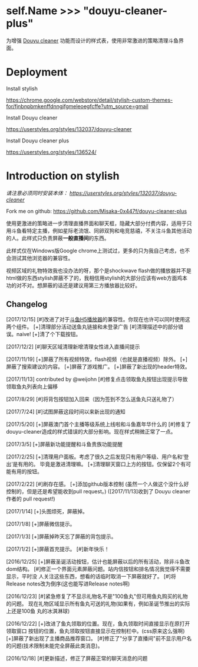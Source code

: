 # self.Name >>> "douyu-cleaner-plus"

为增强 [Douyu cleaner](https://github.com/weijohn/Douyu-Cleaner) 功能而设计的样式表，使用非常激进的策略清理斗鱼界面。

# Deployment

Install stylish

https://chrome.google.com/webstore/detail/stylish-custom-themes-for/fjnbnpbmkenffdnngjfgmeleoegfcffe?utm_source=gmail

Install Douyu cleaner

https://userstyles.org/styles/132037/douyu-cleaner

Install Douyu cleaner plus

https://userstyles.org/styles/136524/

# Introduction on stylish
<i>
请注意必须同时安装本体：
<a href="https://userstyles.org/styles/132037/douyu-cleaner">https://userstyles.org/styles/132037/douyu-cleaner</a>
</i>

Fork me on github:
https://github.com/Misaka-0x447f/douyu-cleaner-plus

使用更激进的策略进一步清理直播界面和聊天框，隐藏大部分付费内容，适用于只用斗鱼看特定主播，例如星际老流氓、同卵双狗和电竞慈禧，不关注斗鱼其他活动的人。此样式只负责屏蔽**一般直播间**的东西。

此样式仅在Windows版Google chrome上测试过，更多的只为我自己考虑，也不会测试其他浏览器的兼容性。

视频区域的礼物特效我也没办法的呀，那个是shockwave flash做的播放器并不是html做的东西stylish屏蔽不了的，我相信用stylish的大部分应该有web方面鸡本功的对不对。想屏蔽的话还是建议用第三方播放器比较好。

## Changelog

[2017/12/15]
[#]改进了对于<a href="https://chrome.google.com/webstore/detail/hbocinidadgpnbcamhjgfbgiebhpnmfj">斗鱼H5播放器</a>的兼容性。你现在也许可以同时使用这两个组件。
[+]清理部分活动送鱼丸链接和未登录广告
[#]清理描述中的部分错误。naive!
[+]清了个下载按钮。

[2017/12/2]
[#]聊天区域清理新增清理女性进入直播间提示

[2017/11/19]
[+]屏蔽了所有视频特效，flash视频（也就是直播视频）除外。
[+]屏蔽了搜索建议的内容。
[+]屏蔽了游戏推广。
[+]屏蔽了新出现的header特效。

[2017/11/13] contributed by @weijohn
[#]修复点击领取鱼丸按钮出现提示导致领取鱼丸列表向上偏移

[2017/8/29]
[#]将背包按钮加入回来（因为签到不怎么送鱼丸只送礼物了）

[2017/7/24]
[#]试图屏蔽这段时间以来新出现的通知

[2017/5/20]
[+]屏蔽澳门首个主播等级系统上线啦和斗鱼嘉年华什么的
[#]修复了douyu-cleaner造成的样式错误的大部分影响。现在样式稍微正常了一点。

[2017/3/5]
[+]屏蔽新功能提醒和斗鱼贵族功能提醒

[2017/2/25]
[+]清理用户面板。考虑了很久之后发现只有用户等级、用户名和‘登出’是有用的。
   毕竟是激进清理嘛。
[+]清理聊天窗口上方的按钮。仅保留2个有可能有用的按钮。

[2017/2/22]
[#]刷存在感。
[+]添加github版本控制
   (虽然一个人做这个没什么好控制的，但是还是希望能收到pull request。)
   ([2017/11/13]收到了 Douyu cleaner 作者的 pull request!)

[2017/1/14]
[+]头图烦死，屏蔽掉。

[2017/1/8]
[+]屏蔽微信提示。

[2017/1/3]
[+]屏蔽掉昨天忘了屏蔽的背包提示。

[2017/1/2]
[+]屏蔽首充提示。
[#]新年快乐！

[2016/12/25]
[+]屏蔽圣诞活动按钮，估计也能屏蔽以后的所有活动，除非斗鱼改dom结构。
[#]修正一个界面元素屏蔽问题。站内信按钮和排名情况我觉得不需要显示，平时没
人关注这些东西，想看的话临时取消一下屏蔽就好了。
[#]将Release notes改为倒序(这也能写进Release notes啊)

[2016/12/23]
[#]紧急修复了不显示礼物名不是"100鱼丸"但可用鱼丸购买的礼物的问题。
现在礼物区域显示所有鱼丸可送的礼物(如果有，例如圣诞节推出的实际上还是100鱼
丸的冰淇淋球)

[2016/12/22]
[+]改进了鱼丸领取的位置。现在，鱼丸领取时间直接显示在原打开领取窗口
按钮的位置，鱼丸领取按钮直接显示在控制栏中。(css原来这么强啊)
[+]屏蔽了新出现了主播商品推荐窗口。
[#]修正了"分享了直播间"前不显示用户名的问题(技术限制未能完全屏蔽此类消息)。

[2016/12/18]
[#]更新描述，修正了屏蔽正常的聊天消息的问题